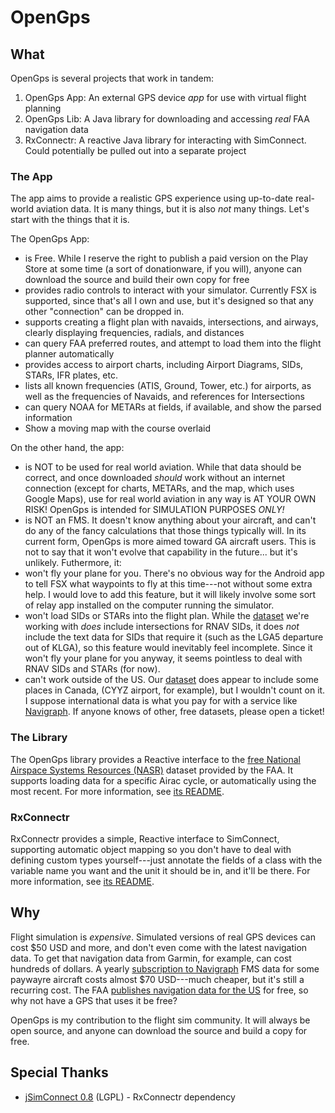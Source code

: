 OpenGps
=======

## What

OpenGps is several projects that work in tandem:

1. OpenGps App: An external GPS device *app* for use with virtual flight planning 
2. OpenGps Lib: A Java library for downloading and accessing *real* FAA navigation data
3. RxConnectr: A reactive Java library for interacting with SimConnect. Could potentially
    be pulled out into a separate project

### The App

The app aims to provide a realistic GPS experience using up-to-date real-world aviation data.
It is many things, but it is also *not* many things. Let's start with the things that it is.

The OpenGps App:
* is Free. While I reserve the right to publish a paid version on the Play Store at some time
    (a sort of donationware, if you will), anyone can download the source and build their own 
    copy for free
* provides radio controls to interact with your simulator. Currently FSX is supported, since that's
    all I own and use, but it's designed so that any other "connection" can be dropped in.
* supports creating a flight plan with navaids, intersections, and airways, clearly displaying 
    frequencies, radials, and distances 
* can query FAA preferred routes, and attempt to load them into the flight planner automatically
* provides access to airport charts, including Airport Diagrams, SIDs, STARs, IFR plates, etc. 
* lists all known frequencies (ATIS, Ground, Tower, etc.) for airports, as well as the frequencies
    of Navaids, and references for Intersections
* can query NOAA for METARs at fields, if available, and show the parsed information
* Show a moving map with the course overlaid

On the other hand, the app:
* is NOT to be used for real world aviation. While that data should be correct, and once downloaded
    *should* work without an internet connection (except for charts, METARs, and the map, which uses
    Google Maps), use for real world aviation in any way is AT YOUR OWN RISK! OpenGps is intended for
    SIMULATION PURPOSES *ONLY!*
* is NOT an FMS. It doesn't know anything about your aircraft, and can't do any of the fancy 
    calculations that those things typically will. In its current form, OpenGps is more aimed toward
    GA aircraft users. This is not to say that it won't evolve that capability in the future... but
    it's unlikely. Futhermore, it:
* won't fly your plane for you. There's no obvious way for the Android app to tell FSX what waypoints
    to fly at this time---not without some extra help. I would love to add this feature, but it will
    likely involve some sort of relay app installed on the computer running the simulator.
* won't load SIDs or STARs into the flight plan. While the [dataset][2] we're working with *does* include
    intersections for RNAV SIDs, it does *not* include the text data for SIDs that require it (such as
    the LGA5 departure out of KLGA), so this feature would inevitably feel incomplete. Since it won't 
    fly your plane for you anyway, it seems pointless to deal with RNAV SIDs and STARs (for now).
* can't work outside of the US. Our [dataset][2] does appear to include some places in Canada,
    (CYYZ airport, for example), but I wouldn't count on it. I suppose international data is what you
    pay for with a service like [Navigraph][1]. If anyone knows of other, free datasets, please open
    a ticket!

### The Library

The OpenGps library provides a Reactive interface to the [free National Airspace Systems Resources (NASR)][2]
dataset provided by the FAA. It supports loading data for a specific Airac cycle, or automatically
using the most recent. For more information, see [its README][4].

### RxConnectr

RxConnectr provides a simple, Reactive interface to SimConnect, supporting automatic object
mapping so you don't have to deal with defining custom types yourself---just annotate the
fields of a class with the variable name you want and the unit it should be in, and it'll be there.
For more information, see [its README][5].

## Why

Flight simulation is *expensive*. Simulated versions of real GPS devices can cost $50 USD and more,
and don't even come with the latest navigation data. To get that navigation data from Garmin, for
example, can cost hundreds of dollars. A yearly [subscription to Navigraph][1] FMS data for some
paywayre aircraft costs almost $70 USD---much cheaper, but it's still a recurring cost. 
The FAA [publishes navigation data for the US][2] for free, so why not have a GPS that uses it be free?

OpenGps is my contribution to the flight sim community. It will always be open source, and anyone can
download the source and build a copy for free. 

## Special Thanks

- [jSimConnect 0.8][3] (LGPL) - RxConnectr dependency

[1]: https://www.navigraph.com/Subscription.aspx
[2]: https://nfdc.faa.gov/xwiki/bin/view/NFDC/56DaySub-2016-07
[3]: http://lc0277.gratisim.fr/jsimconnect.html
[4]: lib/README.md
[5]: rxconnectr/README.md
